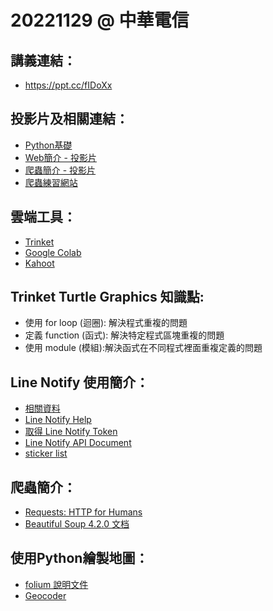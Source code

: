 # 20221129 @ 中華電信

## 講義連結： 

* https://ppt.cc/fIDoXx

## 投影片及相關連結：

* [Python基礎](https://docs.google.com/presentation/d/140dHWSexhiarrdZVQ1Rf466LgfAlBQz2CPRtrToCe2Q/edit?usp=sharing)
* [Web簡介 - 投影片](https://docs.google.com/presentation/d/1UEPMx0G-MYWW2gHZs0Y93L6XwVVg5S5I0QLVsv4A0y4/edit?usp=sharing)
* [爬蟲簡介 - 投影片](https://docs.google.com/presentation/d/1-ydjrfvmsSnn2COglvybabIp5edGubZ8g8Ahh2xDv9k/edit?usp=sharing)
* [爬蟲練習網站](https://victorgau.github.io/khpy_web_intro/)

## 雲端工具：

* [Trinket](https://trinket.io/)
* [Google Colab](https://colab.research.google.com/)
* [Kahoot](https://kahoot.com/)

## Trinket Turtle Graphics 知識點:

* 使用 for loop (迴圈): 解決程式重複的問題
* 定義 function (函式): 解決特定程式區塊重複的問題
* 使用 module (模組):解決函式在不同程式裡面重複定義的問題

## Line Notify 使用簡介：

* [相關資料](https://github.com/victorgau/khpy_linenotify_intro)
* [Line Notify Help](https://help2.line.me/line_notify/web/pc?lang=zh-Hant)
* [取得 Line Notify Token](https://notify-bot.line.me/en/)
* [Line Notify API Document](https://notify-bot.line.me/doc/en/)
* [sticker list](https://github.com/victorgau/khpy_linenotify_intro/blob/main/misc/sticker_list.pdf)

## 爬蟲簡介：

* [Requests: HTTP for Humans](http://docs.python-requests.org/en/master/)
* [Beautiful Soup 4.2.0 文档](https://www.crummy.com/software/BeautifulSoup/bs4/doc/index.zh.html)

## 使用Python繪製地圖：

* [folium 說明文件](http://python-visualization.github.io/folium/)
* [Geocoder](https://geocoder.readthedocs.io/)
